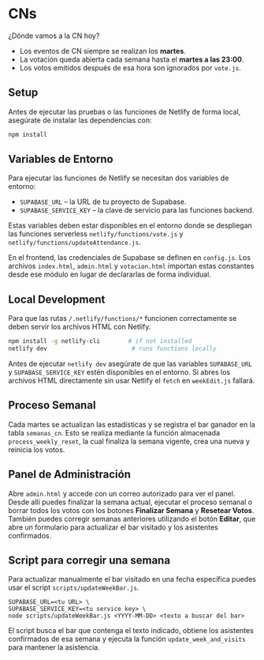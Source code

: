 # CNs
¿Dónde vamos a la CN hoy?

* Los eventos de CN siempre se realizan los **martes**.
* La votación queda abierta cada semana hasta el **martes a las 23:00**.
* Los votos emitidos después de esa hora son ignorados por `vote.js`.

## Setup

Antes de ejecutar las pruebas o las funciones de Netlify de forma local, asegúrate de instalar las dependencias con:

```bash
npm install
```

## Variables de Entorno

Para ejecutar las funciones de Netlify se necesitan dos variables de entorno:

- `SUPABASE_URL` – la URL de tu proyecto de Supabase.
- `SUPABASE_SERVICE_KEY` – la clave de servicio para las funciones backend.

Estas variables deben estar disponibles en el entorno donde se despliegan las funciones serverless `netlify/functions/vote.js` y `netlify/functions/updateAttendance.js`.

En el frontend, las credenciales de Supabase se definen en `config.js`. Los archivos `index.html`, `admin.html` y `votacion.html` importan estas constantes desde ese módulo en lugar de declararlas de forma individual.

## Local Development

Para que las rutas `/.netlify/functions/*` funcionen correctamente se deben servir los archivos HTML con Netlify.

```bash
npm install -g netlify-cli        # if not installed
netlify dev                        # runs functions locally
```

Antes de ejecutar `netlify dev` asegúrate de que las variables `SUPABASE_URL` y `SUPABASE_SERVICE_KEY` estén disponibles en el entorno. Si abres los archivos HTML directamente sin usar Netlify el `fetch` en `weekEdit.js` fallará.


## Proceso Semanal

Cada martes se actualizan las estadísticas y se registra el bar ganador en la tabla `semanas_cn`. Esto se realiza mediante la función almacenada `process_weekly_reset`, la cual finaliza la semana vigente, crea una nueva y reinicia los votos.

## Panel de Administración

Abre `admin.html` y accede con un correo autorizado para ver el panel. Desde allí puedes finalizar la semana actual, ejecutar el proceso semanal o borrar todos los votos con los botones **Finalizar Semana** y **Resetear Votos**. También puedes corregir semanas anteriores utilizando el botón **Editar**, que abre un formulario para actualizar el bar visitado y los asistentes confirmados.

## Script para corregir una semana

Para actualizar manualmente el bar visitado en una fecha específica puedes usar el script `scripts/updateWeekBar.js`.

```
SUPABASE_URL=<tu URL> \
SUPABASE_SERVICE_KEY=<tu service key> \
node scripts/updateWeekBar.js <YYYY-MM-DD> <texto a buscar del bar>
```

El script busca el bar que contenga el texto indicado, obtiene los asistentes confirmados de esa semana y ejecuta la función `update_week_and_visits` para mantener la asistencia.
